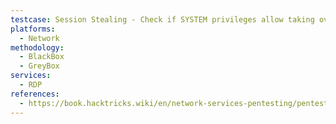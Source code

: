 ```yaml
---
testcase: Session Stealing - Check if SYSTEM privileges allow taking over active RDP sessions with: tscon <ID> /dest:<SESSIONNAME> or using Mimikatz (ts::sessions, ts::remote /id:<id>)
platforms: 
  - Network
methodology: 
  - BlackBox
  - GreyBox
services:
  - RDP
references:
  - https://book.hacktricks.wiki/en/network-services-pentesting/pentesting-rdp.html
---
```

